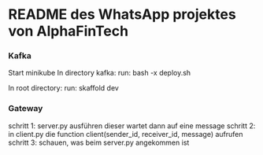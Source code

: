# README des WhatsApp projektes von AlphaFinTech

### Kafka

Start minikube
In directory kafka:
	run: bash -x deploy.sh

In root directory:
	run: skaffold dev


### Gateway

schritt 1: server.py ausführen
	dieser wartet dann auf eine message
schritt 2: in client.py die function client(sender_id, receiver_id, message) aufrufen
schritt 3: schauen, was beim server.py angekommen ist

